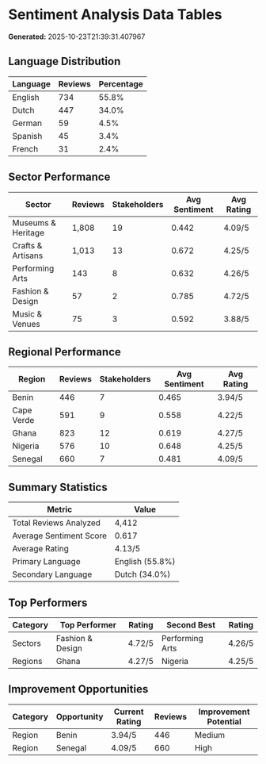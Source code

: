# Sentiment Analysis Data Tables

**Generated:** 2025-10-23T21:39:31.407967

## Language Distribution

| Language | Reviews | Percentage |
|----------|---------|------------|
| English | 734 | 55.8% |
| Dutch | 447 | 34.0% |
| German | 59 | 4.5% |
| Spanish | 45 | 3.4% |
| French | 31 | 2.4% |


## Sector Performance

| Sector | Reviews | Stakeholders | Avg Sentiment | Avg Rating |
|--------|---------|--------------|---------------|------------|
| Museums & Heritage | 1,808 | 19 | 0.442 | 4.09/5 |
| Crafts & Artisans | 1,013 | 13 | 0.672 | 4.25/5 |
| Performing Arts | 143 | 8 | 0.632 | 4.26/5 |
| Fashion & Design | 57 | 2 | 0.785 | 4.72/5 |
| Music & Venues | 75 | 3 | 0.592 | 3.88/5 |


## Regional Performance

| Region | Reviews | Stakeholders | Avg Sentiment | Avg Rating |
|--------|---------|--------------|---------------|------------|
| Benin | 446 | 7 | 0.465 | 3.94/5 |
| Cape Verde | 591 | 9 | 0.558 | 4.22/5 |
| Ghana | 823 | 12 | 0.619 | 4.27/5 |
| Nigeria | 576 | 10 | 0.648 | 4.25/5 |
| Senegal | 660 | 7 | 0.481 | 4.09/5 |


## Summary Statistics

| Metric | Value |
|--------|-------|
| Total Reviews Analyzed | 4,412 |
| Average Sentiment Score | 0.617 |
| Average Rating | 4.13/5 |
| Primary Language | English (55.8%) |
| Secondary Language | Dutch (34.0%) |


## Top Performers

| Category | Top Performer | Rating | Second Best | Rating |
|----------|---------------|--------|-------------|--------|
| Sectors | Fashion & Design | 4.72/5 | Performing Arts | 4.26/5 |
| Regions | Ghana | 4.27/5 | Nigeria | 4.25/5 |


## Improvement Opportunities

| Category | Opportunity | Current Rating | Reviews | Improvement Potential |
|----------|-------------|----------------|---------|----------------------|
| Region | Benin | 3.94/5 | 446 | Medium |
| Region | Senegal | 4.09/5 | 660 | High |


